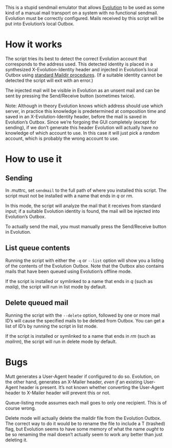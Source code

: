 This is a stupid sendmail emulator that allows [Evolution](https://wiki.gnome.org/Apps/Evolution)
to be used as some kind of a manual mail transport on a system with no functional sendmail.
Evolution must be correctly configured.
Mails received by this script will be put into Evolution’s local Outbox.

How it works
============

The script tries its best to detect the correct Evolution account that corresponds to the address used.
This detected identity is placed in a synthesized X-Evolution-Identity header and injected in Evolution’s local Outbox
using [standard Maildir procedures](https://cr.yp.to/proto/maildir.html).
(If a suitable identity cannot be detected the script will exit with an error.)

The injected mail will be visible in Evolution as an unsent mail and can be sent by pressing the Send/Receive button
(sometimes twice).

Note:
Although in theory Evolution knows which address should use which server,
in practice this knowledge is predetermined at composition time and
saved in an X-Evolution-Identity header,
before the mail is saved in Evolution’s Outbox.
Since we’re forgoing the GUI completely (except for sending),
if we don’t generate this header Evolution will actually have *no* knowledge of which account to use.
In this case it will just pick a *random* account,
which is probably the wrong account to use.


How to use it
=============

Sending
-------

In .muttrc, set `sendmail` to the full path of where you installed this script.
The script must not be installed with a name that ends in *q* or *rm*.

In this mode, the script will analyze the mail that it receives from standard input;
if a suitable Evolution identity is found,
the mail will be injected into Evolution’s Outbox.

To actually send the mail, you must manually press the Send/Receive button in Evolution.

List queue contents
-------------------

Running the script with either the `-q` or `--list` option will show you a listing of the contents of the Evolution Outbox.
Note that the Outbox also contains mails that have been queued using Evolution’s offline mode.

If the script is installed or symlinked to a name that ends in *q* (such as *mailq*),
the script will run in list mode by default.

Delete queued mail
-------------------

Running the script with the `--delete` option,
followed by one or more mail ID’s will cause the specified mails to be deleted from Outbox.
You can get a list of ID’s by running the script in list mode.

If the script is installed or symlinked to a name that ends in *rm* (such as *mailrm*),
the script will run in delete mode by default.


Bugs
====

Mutt generates a User-Agent header if configured to do so.
Evolution, on the other hand, generates an X-Mailer header, *even if* an existing User-Agent header is present.
It’s not known whether converting the User-Agent header to X-Mailer header will prevent this or not.

Queue-listing mode assumes each mail goes to only one recipient.
This is of course wrong.

Delete mode will actually delete the maildir file from the Evolution Outbox.
The correct way to do it would be to rename the file to include a T (trashed) flag,
but Evolution seems to have some memory of what the name *ought* to be
so renaming the mail doesn’t actually seem to work any better than just deleting it.
